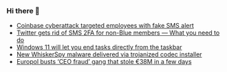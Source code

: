 ### Hi there 👋

<!--START_SECTION:feed-->
* [Coinbase cyberattack targeted employees with fake SMS alert](https://www.bleepingcomputer.com/news/security/coinbase-cyberattack-targeted-employees-with-fake-sms-alert/)
* [Twitter gets rid of SMS 2FA for non-Blue members — What you need to do](https://www.bleepingcomputer.com/news/security/twitter-gets-rid-of-sms-2fa-for-non-blue-members-what-you-need-to-do/)
* [Windows 11 will let you end tasks directly from the taskbar](https://www.bleepingcomputer.com/news/microsoft/windows-11-will-let-you-end-tasks-directly-from-the-taskbar/)
* [New WhiskerSpy malware delivered via trojanized codec installer](https://www.bleepingcomputer.com/news/security/new-whiskerspy-malware-delivered-via-trojanized-codec-installer/)
* [Europol busts ‘CEO fraud’ gang that stole €38M in a few days](https://www.bleepingcomputer.com/news/security/europol-busts-ceo-fraud-gang-that-stole-38m-in-a-few-days/)
<!--END_SECTION:feed-->

<!--
**frankenk/frankenk** is a ✨ _special_ ✨ repository because its `README.md` (this file) appears on your GitHub profile.

Here are some ideas to get you started:

- 🔭 I’m currently working on ...
- 🌱 I’m currently learning ...
- 👯 I’m looking to collaborate on ...
- 🤔 I’m looking for help with ...
- 💬 Ask me about ...
- 📫 How to reach me: ...
- 😄 Pronouns: ...
- ⚡ Fun fact: ...
-->



